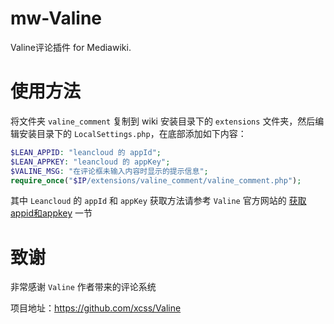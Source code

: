 # mw-Valine
Valine评论插件 for Mediawiki.

# 使用方法
将文件夹 `valine_comment` 复制到 wiki 安装目录下的 `extensions` 文件夹，然后编辑安装目录下的 `LocalSettings.php`，在底部添加如下内容：

```php
$LEAN_APPID: "leancloud 的 appId";
$LEAN_APPKEY: "leancloud 的 appKey";
$VALINE_MSG: "在评论框未输入内容时显示的提示信息";
require_once("$IP/extensions/valine_comment/valine_comment.php");
```
其中 `Leancloud` 的 `appId` 和 `appKey` 获取方法请参考 `Valine` 官方网站的 [获取appid和appkey](https://valine.js.org/#/quickstart?id=%e8%8e%b7%e5%8f%96appid%e5%92%8cappkey) 一节

# 致谢
非常感谢 `Valine` 作者带来的评论系统

项目地址：https://github.com/xcss/Valine